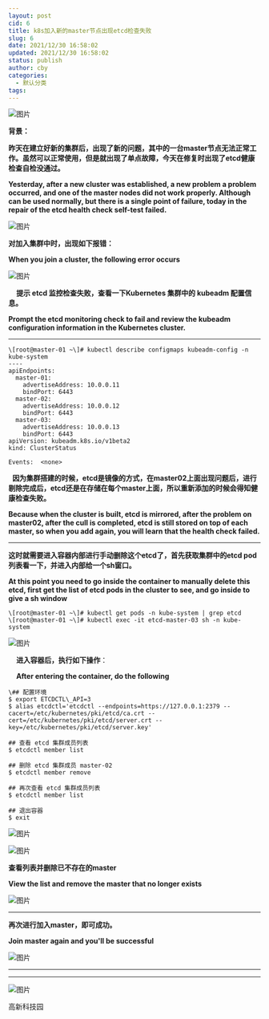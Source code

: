 ```yaml
---
layout: post
cid: 6
title: k8s加入新的master节点出现etcd检查失败
slug: 6
date: 2021/12/30 16:58:02
updated: 2021/12/30 16:58:02
status: publish
author: cby
categories: 
  - 默认分类
tags: 
---
```



![图片](https://p3-juejin.byteimg.com/tos-cn-i-k3u1fbpfcp/822b3cb8ad29468fbab442636897ca91~tplv-k3u1fbpfcp-zoom-1.image)

 **背景：**  

 **昨天在建立好新的集群后，出现了新的问题，其中的一台master节点无法正常工作。虽然可以正常使用，但是就出现了单点故障，今天在修复时出现了etcd健康检查自检没通过。**

 **Yesterday, after a new cluster was established, a new problem a problem occurred, and one of the master nodes did not work properly. Although can be used normally, but there is a single point of failure, today in the repair of the etcd health check self-test failed.**

  

![图片](https://p3-juejin.byteimg.com/tos-cn-i-k3u1fbpfcp/d331969e33c44e378170cce9b8c803dd~tplv-k3u1fbpfcp-zoom-1.image)

**对加入集群中时，出现如下报错：**

**When you join a cluster, the following error occurs**  

![图片](https://p3-juejin.byteimg.com/tos-cn-i-k3u1fbpfcp/0d6b5acc83f54005847ad3a4eb70338e~tplv-k3u1fbpfcp-zoom-1.image)

  

    **提示 etcd 监控检查失败，查看一下Kubernetes 集群中的 kubeadm 配置信息。**

 **Prompt the etcd monitoring check to fail and review the kubeadm configuration information in the Kubernetes cluster.**

  

* * *

```
\[root@master-01 ~\]# kubectl describe configmaps kubeadm-config -n kube-system
----
apiEndpoints:
  master-01:
    advertiseAddress: 10.0.0.11
    bindPort: 6443
  master-02:
    advertiseAddress: 10.0.0.12
    bindPort: 6443
  master-03:
    advertiseAddress: 10.0.0.13
    bindPort: 6443
apiVersion: kubeadm.k8s.io/v1beta2
kind: ClusterStatus

Events:  <none>

```

  

  **因为集群搭建的时候，etcd是镜像的方式，在master02上面出现问题后，进行剔除完成后，etcd还是在存储在每个master上面，所以重新添加的时候会得知健康检查失败。**

 **Because when the cluster is built, etcd is mirrored, after the problem on master02, after the cull is completed, etcd is still stored on top of each master, so when you add again, you will learn that the health check failed.**

  

* * *

 **这时就需要进入容器内部进行手动删除这个etcd了，首先获取集群中的etcd pod列表看一下，并进入内部给一个sh窗口。**  

 **At this point you need to go inside the container to manually delete this etcd, first get the list of etcd pods in the cluster to see, and go inside to give a sh window**

  

```
\[root@master-01 ~\]# kubectl get pods -n kube-system | grep etcd
\[root@master-01 ~\]# kubectl exec -it etcd-master-03 sh -n kube-system

```

![图片](https://p3-juejin.byteimg.com/tos-cn-i-k3u1fbpfcp/693f737c0d5343d6a3f622380144f2ce~tplv-k3u1fbpfcp-zoom-1.image)

  

    **进入容器后，执行如下操作**：

    **After entering the container, do the following**  
  

```
\## 配置环境
$ export ETCDCTL\_API=3
$ alias etcdctl='etcdctl --endpoints=https://127.0.0.1:2379 --cacert=/etc/kubernetes/pki/etcd/ca.crt --cert=/etc/kubernetes/pki/etcd/server.crt --key=/etc/kubernetes/pki/etcd/server.key'

## 查看 etcd 集群成员列表
$ etcdctl member list

## 删除 etcd 集群成员 master-02
$ etcdctl member remove 

## 再次查看 etcd 集群成员列表
$ etcdctl member list

## 退出容器
$ exit
```

  

![图片](https://p3-juejin.byteimg.com/tos-cn-i-k3u1fbpfcp/de5f4d3222304d2998cf66d5e13d878f~tplv-k3u1fbpfcp-zoom-1.image)

![图片](https://p3-juejin.byteimg.com/tos-cn-i-k3u1fbpfcp/69580aae7635438787b6e2f7ed18d513~tplv-k3u1fbpfcp-zoom-1.image)

  

**查看列表并删除已不存在的master**

**View the list and remove the master that no longer exists**

  

![图片](https://p3-juejin.byteimg.com/tos-cn-i-k3u1fbpfcp/a800ec4b901346e6b1bcda214dea07d7~tplv-k3u1fbpfcp-zoom-1.image)

* * *

  

**再次进行加入master，即可成功。**

**Join master again and you'll be successful**

![图片](https://p3-juejin.byteimg.com/tos-cn-i-k3u1fbpfcp/c5560a9a6ea24fa09d7ac83e72d50220~tplv-k3u1fbpfcp-zoom-1.image)

  

* * *

* * *

![图片](https://p3-juejin.byteimg.com/tos-cn-i-k3u1fbpfcp/23cb342ecf694be6a7b3317b62995d9d~tplv-k3u1fbpfcp-zoom-1.image)

高新科技园